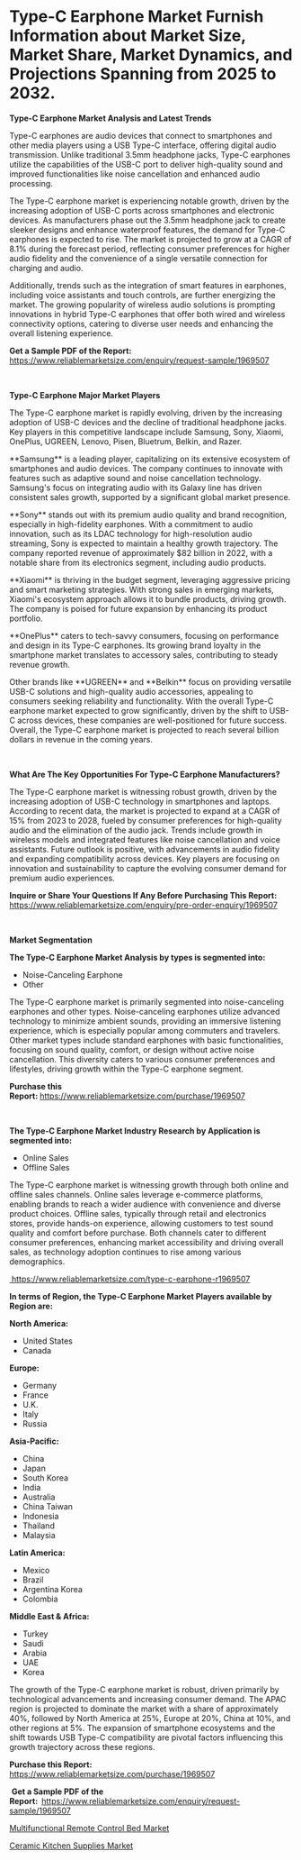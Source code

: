 <p><h1>Type-C Earphone Market Furnish Information about Market Size, Market Share, Market Dynamics, and Projections Spanning from 2025 to 2032.</h1></p><p><strong>Type-C Earphone Market Analysis and Latest Trends</strong></p>
<p><p>Type-C earphones are audio devices that connect to smartphones and other media players using a USB Type-C interface, offering digital audio transmission. Unlike traditional 3.5mm headphone jacks, Type-C earphones utilize the capabilities of the USB-C port to deliver high-quality sound and improved functionalities like noise cancellation and enhanced audio processing. </p><p>The Type-C earphone market is experiencing notable growth, driven by the increasing adoption of USB-C ports across smartphones and electronic devices. As manufacturers phase out the 3.5mm headphone jack to create sleeker designs and enhance waterproof features, the demand for Type-C earphones is expected to rise. The market is projected to grow at a CAGR of 8.1% during the forecast period, reflecting consumer preferences for higher audio fidelity and the convenience of a single versatile connection for charging and audio. </p><p>Additionally, trends such as the integration of smart features in earphones, including voice assistants and touch controls, are further energizing the market. The growing popularity of wireless audio solutions is prompting innovations in hybrid Type-C earphones that offer both wired and wireless connectivity options, catering to diverse user needs and enhancing the overall listening experience.</p></p>
<p><strong>Get a Sample PDF of the Report:&nbsp;</strong> <a href="https://www.reliablemarketsize.com/enquiry/request-sample/1969507?utm_campaign=1103&utm_medium=2&utm_source=Github&utm_content=ia&utm_term=06042025&utm_id=type-c-earphone">https://www.reliablemarketsize.com/enquiry/request-sample/1969507</a></p>
<p>&nbsp;</p>
<p><strong>Type-C Earphone Major Market Players</strong></p>
<p><p>The Type-C earphone market is rapidly evolving, driven by the increasing adoption of USB-C devices and the decline of traditional headphone jacks. Key players in this competitive landscape include Samsung, Sony, Xiaomi, OnePlus, UGREEN, Lenovo, Pisen, Bluetrum, Belkin, and Razer.</p><p>**Samsung** is a leading player, capitalizing on its extensive ecosystem of smartphones and audio devices. The company continues to innovate with features such as adaptive sound and noise cancellation technology. Samsung's focus on integrating audio with its Galaxy line has driven consistent sales growth, supported by a significant global market presence.</p><p>**Sony** stands out with its premium audio quality and brand recognition, especially in high-fidelity earphones. With a commitment to audio innovation, such as its LDAC technology for high-resolution audio streaming, Sony is expected to maintain a healthy growth trajectory. The company reported revenue of approximately $82 billion in 2022, with a notable share from its electronics segment, including audio products.</p><p>**Xiaomi** is thriving in the budget segment, leveraging aggressive pricing and smart marketing strategies. With strong sales in emerging markets, Xiaomi's ecosystem approach allows it to bundle products, driving growth. The company is poised for future expansion by enhancing its product portfolio.</p><p>**OnePlus** caters to tech-savvy consumers, focusing on performance and design in its Type-C earphones. Its growing brand loyalty in the smartphone market translates to accessory sales, contributing to steady revenue growth.</p><p>Other brands like **UGREEN** and **Belkin** focus on providing versatile USB-C solutions and high-quality audio accessories, appealing to consumers seeking reliability and functionality. With the overall Type-C earphone market expected to grow significantly, driven by the shift to USB-C across devices, these companies are well-positioned for future success. Overall, the Type-C earphone market is projected to reach several billion dollars in revenue in the coming years.</p></p>
<p>&nbsp;</p>
<p><strong>What Are The Key Opportunities For Type-C Earphone Manufacturers?</strong></p>
<p><p>The Type-C earphone market is witnessing robust growth, driven by the increasing adoption of USB-C technology in smartphones and laptops. According to recent data, the market is projected to expand at a CAGR of 15% from 2023 to 2028, fueled by consumer preferences for high-quality audio and the elimination of the audio jack. Trends include growth in wireless models and integrated features like noise cancellation and voice assistants. Future outlook is positive, with advancements in audio fidelity and expanding compatibility across devices. Key players are focusing on innovation and sustainability to capture the evolving consumer demand for premium audio experiences.</p></p>
<p><strong>Inquire or Share Your Questions If Any Before Purchasing This Report:</strong> <a href="https://www.reliablemarketsize.com/enquiry/pre-order-enquiry/1969507?utm_campaign=1103&utm_medium=2&utm_source=Github&utm_content=ia&utm_term=06042025&utm_id=type-c-earphone">https://www.reliablemarketsize.com/enquiry/pre-order-enquiry/1969507</a></p>
<p>&nbsp;</p>
<p><strong>Market Segmentation</strong></p>
<p><strong>The Type-C Earphone Market Analysis by types is segmented into:</strong></p>
<p><ul><li>Noise-Canceling Earphone</li><li>Other</li></ul></p>
<p><p>The Type-C earphone market is primarily segmented into noise-canceling earphones and other types. Noise-canceling earphones utilize advanced technology to minimize ambient sounds, providing an immersive listening experience, which is especially popular among commuters and travelers. Other market types include standard earphones with basic functionalities, focusing on sound quality, comfort, or design without active noise cancellation. This diversity caters to various consumer preferences and lifestyles, driving growth within the Type-C earphone segment.</p></p>
<p><strong>Purchase this Report:&nbsp;</strong><a href="https://www.reliablemarketsize.com/purchase/1969507?utm_campaign=1103&utm_medium=2&utm_source=Github&utm_content=ia&utm_term=06042025&utm_id=type-c-earphone">https://www.reliablemarketsize.com/purchase/1969507</a></p>
<p>&nbsp;</p>
<p><strong>The Type-C Earphone Market Industry Research by Application is segmented into:</strong></p>
<p><ul><li>Online Sales</li><li>Offline Sales</li></ul></p>
<p><p>The Type-C earphone market is witnessing growth through both online and offline sales channels. Online sales leverage e-commerce platforms, enabling brands to reach a wider audience with convenience and diverse product choices. Offline sales, typically through retail and electronics stores, provide hands-on experience, allowing customers to test sound quality and comfort before purchase. Both channels cater to different consumer preferences, enhancing market accessibility and driving overall sales, as technology adoption continues to rise among various demographics.</p></p>
<p><a href="https://www.reliablemarketsize.com/type-c-earphone-r1969507?utm_campaign=1103&utm_medium=2&utm_source=Github&utm_content=ia&utm_term=06042025&utm_id=type-c-earphone">&nbsp;https://www.reliablemarketsize.com/type-c-earphone-r1969507</a></p>
<p><strong>In terms of Region, the Type-C Earphone Market Players available by Region are:</strong></p>
<p>
    <p> <strong> North America: </strong>
        <ul>
            <li>United States</li>
            <li>Canada</li>
        </ul>
        </p> 
    <p> <strong> Europe: </strong>
        <ul>
            <li>Germany</li>
            <li>France</li>
            <li>U.K.</li>
            <li>Italy</li>
            <li>Russia</li>
        </ul>
        </p> 
    <p> <strong> Asia-Pacific: </strong>
        <ul>
            <li>China</li>
            <li>Japan</li>
            <li>South Korea</li>
            <li>India</li>
            <li>Australia</li>
            <li>China Taiwan</li>
            <li>Indonesia</li>
            <li>Thailand</li>
            <li>Malaysia</li>
        </ul>
        </p> 
    <p> <strong> Latin America: </strong>
        <ul>
            <li>Mexico</li>
            <li>Brazil</li>
            <li>Argentina Korea</li>
            <li>Colombia</li>
        </ul>
        </p> 
    <p> <strong> Middle East & Africa: </strong>
        <ul>
            <li>Turkey</li>
            <li>Saudi</li>
            <li>Arabia</li>
            <li>UAE</li>
            <li>Korea</li>
        </ul>
    </p>
    </p>
<p><p>The growth of the Type-C earphone market is robust, driven primarily by technological advancements and increasing consumer demand. The APAC region is projected to dominate the market with a share of approximately 40%, followed by North America at 25%, Europe at 20%, China at 10%, and other regions at 5%. The expansion of smartphone ecosystems and the shift towards USB Type-C compatibility are pivotal factors influencing this growth trajectory across these regions.</p></p>
<p><strong>Purchase this Report: </strong><a href="https://www.reliablemarketsize.com/purchase/1969507?utm_campaign=1103&utm_medium=2&utm_source=Github&utm_content=ia&utm_term=06042025&utm_id=type-c-earphone">https://www.reliablemarketsize.com/purchase/1969507</a></p>
<p>&nbsp;<strong>Get a Sample PDF of the Report:&nbsp;&nbsp;</strong><a href="https://www.reliablemarketsize.com/enquiry/request-sample/1969507?utm_campaign=1103&utm_medium=2&utm_source=Github&utm_content=ia&utm_term=06042025&utm_id=type-c-earphone">https://www.reliablemarketsize.com/enquiry/request-sample/1969507</a></p>
<p><strong></strong></p>
<p><p><a href="https://github.com/gdfhhhj/Market-Research-Report-List-7/blob/main/multifunctional-remote-control-bed-market.md?utm_campaign=1103&utm_medium=2&utm_source=Github&utm_content=ia&utm_term=06042025&utm_id=type-c-earphone">Multifunctional Remote Control Bed Market</a></p><p><a href="https://github.com/auriashetzxj/Market-Research-Report-List-1/blob/main/ceramic-kitchen-supplies-market.md?utm_campaign=1103&utm_medium=2&utm_source=Github&utm_content=ia&utm_term=06042025&utm_id=type-c-earphone">Ceramic Kitchen Supplies Market</a></p></p>